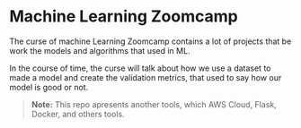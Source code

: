 # Machine Learning Zoomcamp

The curse of machine Learning Zoomcamp contains a lot of projects that be work the models and algorithms that used in ML. 

In the course of time, the curse will talk about how we use a dataset to made a model and create the validation metrics, that used to say how our model is good or not.

>**Note:** This repo apresents another tools, which AWS Cloud, Flask, Docker, and others tools.
